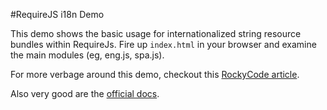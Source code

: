 #RequireJS i18n Demo

This demo shows the basic usage for internationalized string resource bundles within RequireJs.  Fire up `index.html` in your browser and examine the main modules (eg, eng.js, spa.js).

For more verbage around this demo, checkout this [RockyCode article](http://rockycode.com/blog/i18n-strings-requirejs/).

Also very good are the [official docs](http://requirejs.org/docs/api.html#i18n).